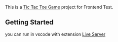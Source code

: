 This is a [Tic Tac Toe Game](https://tic-tac-toe-game-opal-tau.vercel.app/) project for Frontend Test.

## Getting Started

you can run in vscode with extension [Live Server](http://127.0.0.1:5500/index.html?#)
